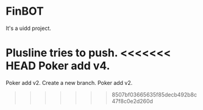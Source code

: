 # FinBOT
It's a uidd project.

Plusline tries to push.
<<<<<<< HEAD
Poker add v4.
=======
Poker add v2.
Create a new branch.
Poker add v2.
>>>>>>> 8507bf03665635f85decb492b8c47f8c0e2d260d
